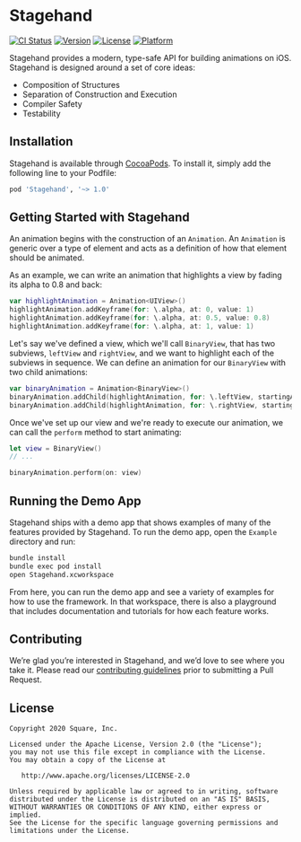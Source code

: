 # Stagehand

[![CI Status](https://img.shields.io/travis/CashApp/Stagehand.svg?style=flat)](https://travis-ci.org/CashApp/Stagehand)
[![Version](https://img.shields.io/cocoapods/v/Stagehand.svg?style=flat)](https://cocoapods.org/pods/Stagehand)
[![License](https://img.shields.io/cocoapods/l/Stagehand.svg?style=flat)](https://cocoapods.org/pods/Stagehand)
[![Platform](https://img.shields.io/cocoapods/p/Stagehand.svg?style=flat)](https://cocoapods.org/pods/Stagehand)

Stagehand provides a modern, type-safe API for building animations on iOS. Stagehand is designed around a set of core ideas:

* Composition of Structures
* Separation of Construction and Execution
* Compiler Safety
* Testability

## Installation

Stagehand is available through [CocoaPods](https://cocoapods.org). To install it, simply add the following line to your Podfile:

```ruby
pod 'Stagehand', '~> 1.0'
```

## Getting Started with Stagehand

An animation begins with the construction of an `Animation`. An `Animation` is generic over a type of element and acts as a definition of how that element should be animated.

As an example, we can write an animation that highlights a view by fading its alpha to 0.8 and back:

```swift
var highlightAnimation = Animation<UIView>()
highlightAnimation.addKeyframe(for: \.alpha, at: 0, value: 1)
highlightAnimation.addKeyframe(for: \.alpha, at: 0.5, value: 0.8)
highlightAnimation.addKeyframe(for: \.alpha, at: 1, value: 1)
```

Let's say we've defined a view, which we'll call `BinaryView`, that has two subviews, `leftView` and `rightView`, and we want to highlight each of the subviews in sequence. We can define an animation for our `BinaryView` with two child animations:

```swift
var binaryAnimation = Animation<BinaryView>()
binaryAnimation.addChild(highlightAnimation, for: \.leftView, startingAt: 0, relativeDuration: 0.5)
binaryAnimation.addChild(highlightAnimation, for: \.rightView, startingAt: 0.5, relativeDuration: 0.5)
```

Once we've set up our view and we're ready to execute our animation, we can call the `perform` method to start animating:

```swift
let view = BinaryView()
// ...

binaryAnimation.perform(on: view)
```

## Running the Demo App

Stagehand ships with a demo app that shows examples of many of the features provided by Stagehand. To run the demo app, open the `Example` directory and run:

```bash
bundle install
bundle exec pod install
open Stagehand.xcworkspace
```

From here, you can run the demo app and see a variety of examples for how to use the framework. In that workspace, there is also a playground that includes documentation and tutorials for how each feature works.

## Contributing

We’re glad you’re interested in Stagehand, and we’d love to see where you take it. Please read our [contributing guidelines](CONTRIBUTING.md) prior to submitting a Pull Request.

## License

```
Copyright 2020 Square, Inc.

Licensed under the Apache License, Version 2.0 (the "License");
you may not use this file except in compliance with the License.
You may obtain a copy of the License at

   http://www.apache.org/licenses/LICENSE-2.0

Unless required by applicable law or agreed to in writing, software
distributed under the License is distributed on an "AS IS" BASIS,
WITHOUT WARRANTIES OR CONDITIONS OF ANY KIND, either express or implied.
See the License for the specific language governing permissions and
limitations under the License.
```